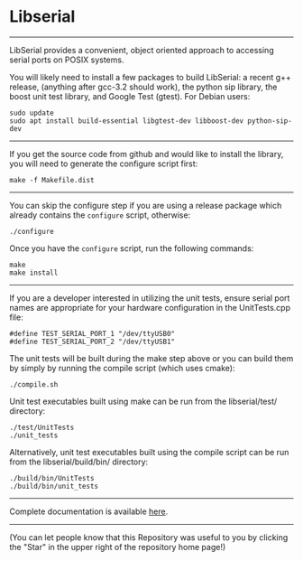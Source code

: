 # Libserial

----
LibSerial provides a convenient, object oriented approach to accessing serial ports on POSIX systems.

You will likely need to install a few packages to build LibSerial: a recent g++ release, (anything after gcc-3.2 should work), the python sip library, the boost unit test library, and Google Test (gtest).  For Debian users:

```
sudo update
sudo apt install build-essential libgtest-dev libboost-dev python-sip-dev
```
----
If you get the source code from github and would like to install the library, you will need to generate the configure script first:

```
make -f Makefile.dist
```

----
You can skip the configure step if you are using a release package which already contains the `configure` script, otherwise:

```
./configure 
```

Once you have the `configure` script, run the following commands:

```
make
make install
```

----
If you are a developer interested in utilizing the unit tests, ensure serial port names are appropriate for your hardware configuration in the UnitTests.cpp file:

```
#define TEST_SERIAL_PORT_1 "/dev/ttyUSB0"
#define TEST_SERIAL_PORT_2 "/dev/ttyUSB1"
```

The unit tests will be built during the make step above or you can build them by simply by running the compile script (which uses cmake):

```
./compile.sh
```

Unit test executables built using make can be run from the libserial/test/ directory:
```
./test/UnitTests
./unit_tests
```

Alternatively, unit test executables built using the compile script can be run from the libserial/build/bin/ directory: 
```
./build/bin/UnitTests
./build/bin/unit_tests
```

----
Complete documentation is available [here](http://libserial.readthedocs.io/en/latest/index.html).

----
(You can let people know that this Repository was useful to you by clicking the "Star" in the upper right of the repository home page!)